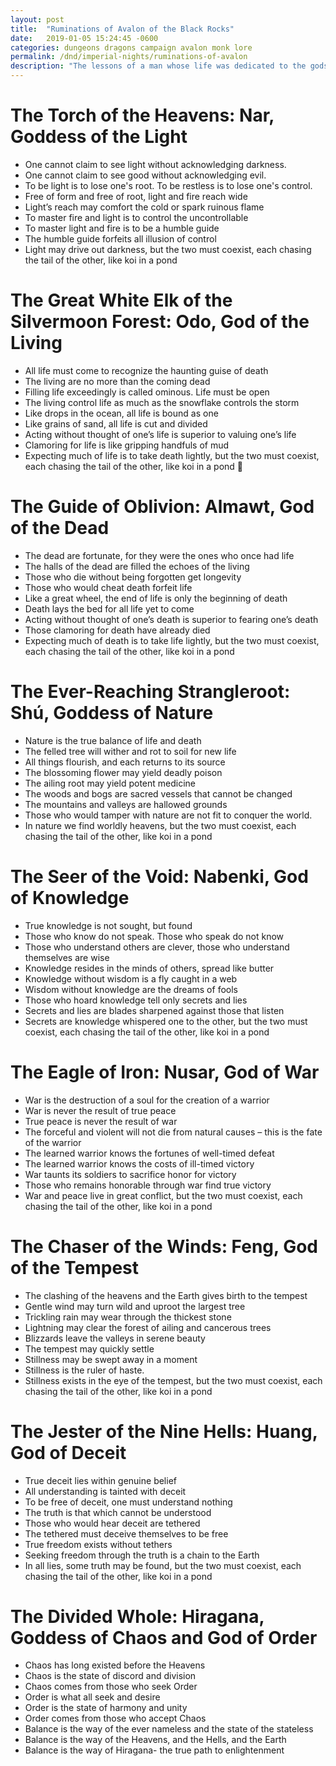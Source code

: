 ```yaml
---
layout: post
title:  "Ruminations of Avalon of the Black Rocks"
date:   2019-01-05 15:24:45 -0600
categories: dungeons dragons campaign avalon monk lore
permalink: /dnd/imperial-nights/ruminations-of-avalon
description: "The lessons of a man whose life was dedicated to the gods"
---
```


# The Torch of the Heavens: Nar, Goddess of the Light

* One cannot claim to see light without acknowledging darkness.
* One cannot claim to see good without acknowledging evil.
* To be light is to lose one's root. To be restless is to lose one's control.
* Free of form and free of root, light and fire reach wide
* Light’s reach may comfort the cold or spark ruinous flame
* To master fire and light is to control the uncontrollable
* To master light and fire is to be a humble guide
* The humble guide forfeits all illusion of control
* Light may drive out darkness, but the two must coexist, each chasing the tail of the other, like koi in a pond


# The Great White Elk of the Silvermoon Forest: Odo, God of the Living

* All life must come to recognize the haunting guise of death
* The living are no more than the coming dead
* Filling life exceedingly is called ominous. Life must be open
* The living control life as much as the snowflake controls the storm
* Like drops in the ocean, all life is bound as one
* Like grains of sand, all life is cut and divided
* Acting without thought of one’s life is superior to valuing one’s life
* Clamoring for life is like gripping handfuls of mud
* Expecting much of life is to take death lightly, but the two must coexist, each chasing the tail of the other, like koi in a pond


# The Guide of Oblivion: Almawt, God of the Dead

* The dead are fortunate, for they were the ones who once had life  
* The halls of the dead are filled the echoes of the living
* Those who die without being forgotten get longevity
* Those who would cheat death forfeit life
* Like a great wheel, the end of life is only the beginning of death
* Death lays the bed for all life yet to come
* Acting without thought of one’s death is superior to fearing one’s death
* Those clamoring for death have already died
* Expecting much of death is to take life lightly, but the two must coexist, each chasing the tail of the other, like koi in a pond


# The Ever-Reaching Strangleroot: Shú, Goddess of Nature

* Nature is the true balance of life and death  
* The felled tree will wither and rot to soil for new life
* All things flourish, and each returns to its source
* The blossoming flower may yield deadly poison
* The ailing root may yield potent medicine
* The woods and bogs are sacred vessels that cannot be changed
* The mountains and valleys are hallowed grounds
* Those who would tamper with nature are not fit to conquer the world.
* In nature we find worldly heavens, but the two must coexist, each chasing the tail of the other, like koi in a pond


# The Seer of the Void: Nabenki, God of Knowledge

* True knowledge is not sought, but found  
* Those who know do not speak. Those who speak do not know
* Those who understand others are clever, those who understand themselves are wise
* Knowledge resides in the minds of others, spread like butter
* Knowledge without wisdom is a fly caught in a web
* Wisdom without knowledge are the dreams of fools
* Those who hoard knowledge tell only secrets and lies
* Secrets and lies are blades sharpened against those that listen
* Secrets are knowledge whispered one to the other, but the two must coexist, each chasing the tail of the other, like koi in a pond


# The Eagle of Iron: Nusar, God of War

* War is the destruction of a soul for the creation of a warrior
* War is never the result of true peace
* True peace is never the result of war
* The forceful and violent will not die from natural causes – this is the fate of the warrior
* The learned warrior knows the fortunes of well-timed defeat
* The learned warrior knows the costs of ill-timed victory
* War taunts its soldiers to sacrifice honor for victory
* Those who remains honorable through war find true victory
* War and peace live in great conflict, but the two must coexist, each chasing the tail of the other, like koi in a pond


# The Chaser of the Winds: Feng, God of the Tempest

* The clashing of the heavens and the Earth gives birth to the tempest
* Gentle wind may turn wild and uproot the largest tree
* Trickling rain may wear through the thickest stone
* Lightning may clear the forest of ailing and cancerous trees
* Blizzards leave the valleys in serene beauty
* The tempest may quickly settle
* Stillness may be swept away in a moment
* Stillness is the ruler of haste.
* Stillness exists in the eye of the tempest, but the two must coexist, each chasing the tail of the other, like koi in a pond


# The Jester of the Nine Hells: Huang, God of Deceit

* True deceit lies within genuine belief
* All understanding is tainted with deceit
* To be free of deceit, one must understand nothing
* The truth is that which cannot be understood
* Those who would hear deceit are tethered
* The tethered must deceive themselves to be free
* True freedom exists without tethers
* Seeking freedom through the truth is a chain to the Earth
* In all lies, some truth may be found, but the two must coexist, each chasing the tail of the other, like koi in a pond


# The Divided Whole: Hiragana, Goddess of Chaos and God of Order

* Chaos has long existed before the Heavens
* Chaos is the state of discord and division
* Chaos comes from those who seek Order
* Order is what all seek and desire
* Order is the state of harmony and unity
* Order comes from those who accept Chaos
* Balance is the way of the ever nameless and the state of the stateless
* Balance is the way of the Heavens, and the Hells,  and  the Earth
* Balance is the way of Hiragana- the true path to enlightenment
